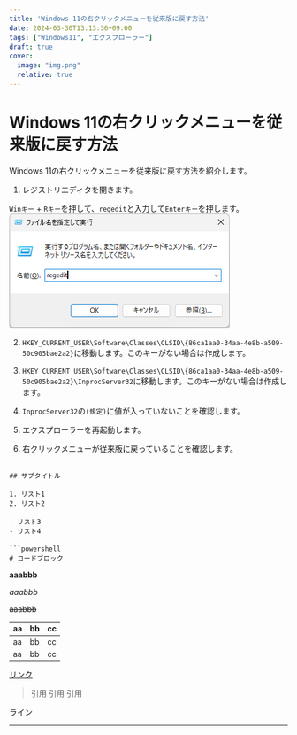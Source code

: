 ```yaml
---
title: 'Windows 11の右クリックメニューを従来版に戻す方法'
date: 2024-03-30T13:13:36+09:00
tags: ["Windows11", "エクスプローラー"]
draft: true
cover:
  image: "img.png"
  relative: true
---
```


# Windows 11の右クリックメニューを従来版に戻す方法

Windows 11の右クリックメニューを従来版に戻す方法を紹介します。

1. レジストリエディタを開きます。

`Winキー` + `Rキー`を押して、`regedit`と入力して`Enterキー`を押します。
![img_1.png](img_1.png)　

2. `HKEY_CURRENT_USER\Software\Classes\CLSID\{86ca1aa0-34aa-4e8b-a509-50c905bae2a2}`に移動します。このキーがない場合は作成します。


4. `HKEY_CURRENT_USER\Software\Classes\CLSID\{86ca1aa0-34aa-4e8b-a509-50c905bae2a2}\InprocServer32`に移動します。このキーがない場合は作成します。
5. `InprocServer32`の`(規定)`に値が入っていないことを確認します。
6. エクスプローラーを再起動します。
7. 右クリックメニューが従来版に戻っていることを確認します。

```reg

## サブタイトル

1. リスト1
2. リスト2

- リスト3
- リスト4

```powershell
# コードブロック
```

**aaabbb**

*aaabbb*

~~aaabbb~~

| aa  | bb  | cc  |
|-----|-----|-----|
| aa  | bb  | cc  |
| aa  | bb  | cc  |

[リンク](https://www.google.com/)

> 引用
> 引用
> 引用

ライン

---
